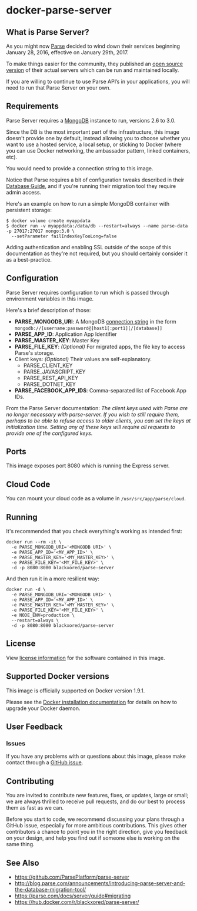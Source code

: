 # docker-parse-server

## What is Parse Server?

As you might now [Parse](https://parse.com) decided to wind down their services
beginning January 28, 2016, effective on January 29th, 2017.

To make things easier for the community, they published an
[open source version](https://github.com/ParsePlatform/parse-server/) of their
actual servers which can be run and maintained locally.

If you are willing to continue to use Parse API’s in your applications, you
will need to run that Parse Server on your own.

## Requirements

Parse Server requires a [MongoDB](http://mongodb.org) instance to run, versions
2.6 to 3.0.

Since the DB is the most important part of the infrastructure, this image
doesn't provide one by default, instead allowing you to choose whether you want
to use a hosted service, a local setup, or sticking to Docker (where you can
use Docker networking, the ambassador pattern, linked containers, etc).

You would need to provide a connection string to this image.

Notice that Parse requires a bit of configuration tweaks described in their
[Database Guide](https://parse.com/docs/server/guide#database), and if you're
running their migration tool they require admin access.

Here's an example on how to run a simple MongoDB container with persistent
storage:

```shell
$ docker volume create myappdata
$ docker run -v myappdata:/data/db --restart=always --name parse-data -p 27017:27017 mongo:3.0 \
  --setParameter failIndexKeyTooLong=false
```

Adding authentication and enabling SSL outside of the scope of this
documentation as they're not required, but you should certainly consider it as
a best-practice.

## Configuration

Parse Server requires configuration to run which is passed through environment
variables in this image.

Here's a brief description of those:

* **PARSE_MONGODB_URI**: A MongoDB
 [connection string](https://docs.mongodb.org/manual/reference/connection-string/) in
 the form `mongodb://[username:password@]host1[:port1][/[database]]`
* **PARSE_APP_ID**: Application App Identifier
* **PARSE_MASTER_KEY**: Master Key
* **PARSE_FILE_KEY**: *(Optional)* For migrated apps, the file key to access
  Parse's storage.
* Client keys: *(Optional)* Their values are self-explanatory.
  - PARSE_CLIENT_KEY
  - PARSE_JAVASCRIPT_KEY
  - PARSE_REST_API_KEY
  - PARSE_DOTNET_KEY
* **PARSE_FACEBOOK_APP_IDS**: Comma-separated list of Facebook App IDs.

From the Parse Server documentation: *The client keys used with Parse are no
longer necessary with parse-server. If you wish to still require them, perhaps
to be able to refuse access to older clients, you can set the keys at
initialization time. Setting any of these keys will require all requests to
provide one of the configured keys.*

## Ports

This image exposes port 8080 which is running the Express server.

## Cloud Code

You can mount your cloud code as a volume in `/usr/src/app/parse/cloud`.

## Running

It's recommended that you check everything's working as intended first:

```shell
docker run --rm -it \
  -e PARSE_MONGODB_URI='<MONGODB URI>' \
  -e PARSE_APP_ID='<MY_APP_ID>' \
  -e PARSE_MASTER_KEY='<MY_MASTER_KEY>' \
  -e PARSE_FILE_KEY='<MY_FILE_KEY>' \
  -d -p 8080:8080 blackxored/parse-server
```

And then run it in a more resilient way:

```
docker run -d \
  -e PARSE_MONGODB_URI='<MONGODB URI>' \
  -e PARSE_APP_ID='<MY_APP_ID>' \
  -e PARSE_MASTER_KEY='<MY_MASTER_KEY>' \
  -e PARSE_FILE_KEY='<MY_FILE_KEY>' \
  -e NODE_ENV=production \
  --restart=always \
  -d -p 8080:8080 blackxored/parse-server
```

## License

View [license information](https://github.com/ParsePlatform/parse-server/blob/master/LICENSE)
for the software contained in this image.

## Supported Docker versions

This image is officially supported on Docker version 1.9.1.

Please see the [Docker installation documentation](https://docs.docker.com/installation/) for details on how to upgrade
your Docker daemon.

## User Feedback

### Issues

If you have any problems with or questions about this image, please make
contact through a [GitHub issue](https://github.com/instainer/parse-server-docker/issues).

## Contributing

You are invited to contribute new features, fixes, or updates, large or small;
we are always thrilled to receive pull requests, and do our best to process
them as fast as we can.

Before you start to code, we recommend discussing your plans through a GitHub
issue, especially for more ambitious contributions. This gives other
contributors a chance to point you in the right direction, give you feedback on
your design, and help you find out if someone else is working on the same
thing.

## See Also

* https://github.com/ParsePlatform/parse-server
* http://blog.parse.com/announcements/introducing-parse-server-and-the-database-migration-tool/
* https://parse.com/docs/server/guide#migrating
* https://hub.docker.com/r/blackxored/parse-server/
